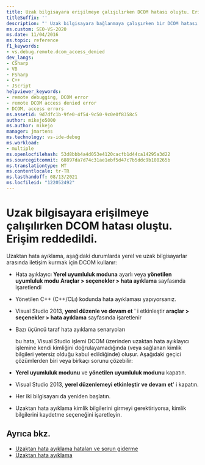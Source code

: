 ```yaml
---
title: Uzak bilgisayara erişilmeye çalışılırken DCOM hatası oluştu. Erişim reddedildi.
titleSuffix: ''
description: "' Uzak bilgisayara bağlanmaya çalışırken bir DCOM hatası oluştu. Erişim engellendi. ' bu Visual Studio uzaktan hata ayıklama hata başvurusuyla ilgili bilgileri görüntüleyin."
ms.custom: SEO-VS-2020
ms.date: 11/04/2016
ms.topic: reference
f1_keywords:
- vs.debug.remote.dcom_access_denied
dev_langs:
- CSharp
- VB
- FSharp
- C++
- JScript
helpviewer_keywords:
- remote debugging, DCOM error
- remote DCOM access denied error
- DCOM, access errors
ms.assetid: 9d7dfc1b-9fe0-4f54-9c50-9c0e0f8358c5
author: mikejo5000
ms.author: mikejo
manager: jmartens
ms.technology: vs-ide-debug
ms.workload:
- multiple
ms.openlocfilehash: 53d8bbb4a4d053e4120cacfb1d44ca14295a3d22
ms.sourcegitcommit: 68897da7d74c31ae1ebf5d47c7b5ddc9b108265b
ms.translationtype: MT
ms.contentlocale: tr-TR
ms.lasthandoff: 08/13/2021
ms.locfileid: "122052492"
---
```

# <a name="a-dcom-error-occurred-trying-to-contact-the-remote-computer-access-is-denied"></a>Uzak bilgisayara erişilmeye çalışılırken DCOM hatası oluştu. Erişim reddedildi.
Uzaktan hata ayıklama, aşağıdaki durumlarda yerel ve uzak bilgisayarlar arasında iletişim kurmak için DCOM kullanır:

- Hata ayıklayıcı **Yerel uyumluluk moduna** ayarlı veya **yönetilen uyumluluk modu** **Araçlar > seçenekler > hata ayıklama** sayfasında işaretlendi

- Yönetilen C++ (C++/CLı) kodunda hata ayıklaması yapıyorsanız.

- Visual Studio 2013, **yerel düzenle ve devam et** ' i etkinleştir **araçlar > seçenekler > hata ayıklama** sayfasında işaretlenir

- Bazı üçüncü taraf hata ayıklama senaryoları

  bu hata, Visual Studio işlemi DCOM üzerinden uzaktan hata ayıklayıcı işlemine kendi kimliğini doğrulayamadığında (veya sağlanan kimlik bilgileri yetersiz olduğu kabul edildiğinde) oluşur. Aşağıdaki geçici çözümlerden biri veya birkaçı sorunu çözebilir:

- **Yerel uyumluluk modunu** ve **yönetilen uyumluluk modunu** kapatın.

- Visual Studio 2013, **yerel düzenlemeyi etkinleştir ve devam et**' i kapatın.

- Her iki bilgisayarı da yeniden başlatın.

- Uzaktan hata ayıklama kimlik bilgilerini girmeyi gerektiriyorsa, kimlik bilgilerini kaydetme seçeneğini işaretleyin.

## <a name="see-also"></a>Ayrıca bkz.

- [Uzaktan hata ayıklama hataları ve sorun giderme](../debugger/remote-debugging-errors-and-troubleshooting.md)
- [Uzaktan hata ayıklama](../debugger/remote-debugging.md)
